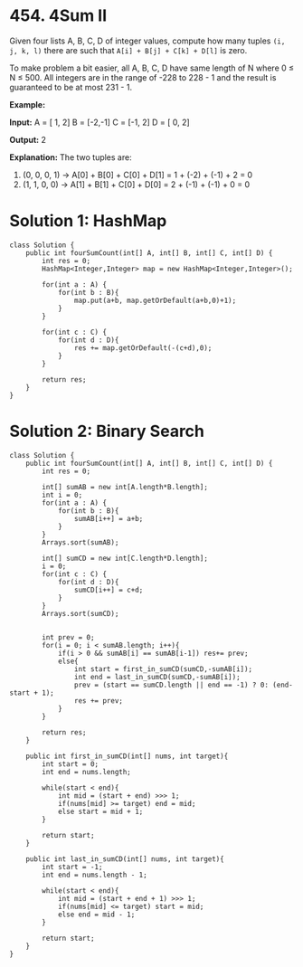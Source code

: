 # 454. 4Sum II
Given four lists A, B, C, D of integer values, compute how many tuples  `(i, j, k, l)`  there are such that  `A[i] + B[j] + C[k] + D[l]`  is zero.

To make problem a bit easier, all A, B, C, D have same length of N where 0 ≤ N ≤ 500. All integers are in the range of -228  to 228  - 1 and the result is guaranteed to be at most 231  - 1.

**Example:**

**Input:**
A = [ 1, 2]
B = [-2,-1]
C = [-1, 2]
D = [ 0, 2]

**Output:**
2

**Explanation:**
The two tuples are:
1. (0, 0, 0, 1) -> A[0] + B[0] + C[0] + D[1] = 1 + (-2) + (-1) + 2 = 0
2. (1, 1, 0, 0) -> A[1] + B[1] + C[0] + D[0] = 2 + (-1) + (-1) + 0 = 0

# Solution 1: HashMap
```
class Solution {
    public int fourSumCount(int[] A, int[] B, int[] C, int[] D) {
        int res = 0; 
        HashMap<Integer,Integer> map = new HashMap<Integer,Integer>();
        
        for(int a : A) {
            for(int b : B){
                map.put(a+b, map.getOrDefault(a+b,0)+1);
            }
        }
        
        for(int c : C) {
            for(int d : D){
                res += map.getOrDefault(-(c+d),0);
            }
        }
           
        return res;
    }
}
```

# Solution 2: Binary Search
```
class Solution {
    public int fourSumCount(int[] A, int[] B, int[] C, int[] D) {
        int res = 0;
        
        int[] sumAB = new int[A.length*B.length];
        int i = 0;
        for(int a : A) {
            for(int b : B){
                sumAB[i++] = a+b;
            }
        }
        Arrays.sort(sumAB);
        
        int[] sumCD = new int[C.length*D.length];
        i = 0;
        for(int c : C) {
            for(int d : D){
                sumCD[i++] = c+d;
            }
        }
        Arrays.sort(sumCD);
        

        int prev = 0;
        for(i = 0; i < sumAB.length; i++){
            if(i > 0 && sumAB[i] == sumAB[i-1]) res+= prev;
            else{
                int start = first_in_sumCD(sumCD,-sumAB[i]);
                int end = last_in_sumCD(sumCD,-sumAB[i]);
                prev = (start == sumCD.length || end == -1) ? 0: (end-start + 1);
                res += prev;
            }
        }
        
        return res;
    }
    
    public int first_in_sumCD(int[] nums, int target){
        int start = 0;
        int end = nums.length;
        
        while(start < end){
            int mid = (start + end) >>> 1;
            if(nums[mid] >= target) end = mid;
            else start = mid + 1;
        }
        
        return start;
    }
    
    public int last_in_sumCD(int[] nums, int target){
        int start = -1;
        int end = nums.length - 1;
        
        while(start < end){
            int mid = (start + end + 1) >>> 1;
            if(nums[mid] <= target) start = mid;
            else end = mid - 1;
        }
        
        return start;
    }
}
```